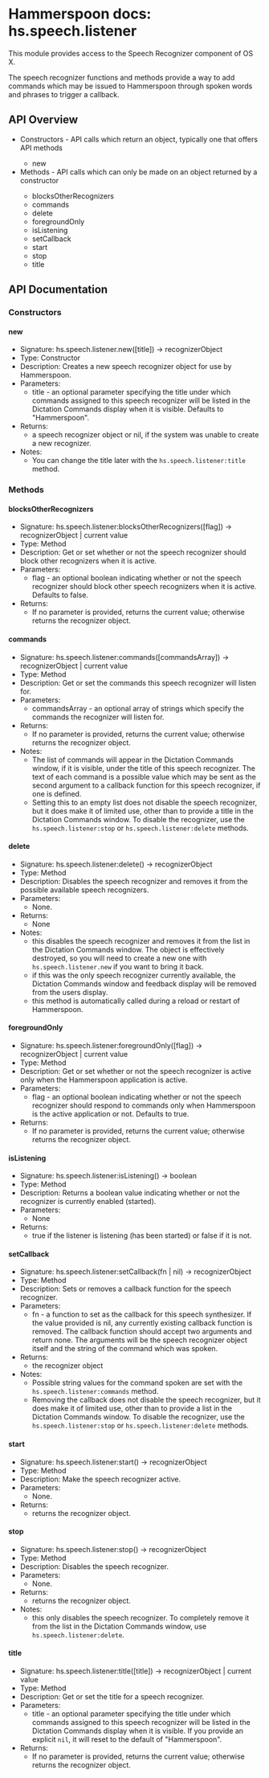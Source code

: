 # Hammerspoon docs: hs.speech.listener

This module provides access to the Speech Recognizer component of OS X.

The speech recognizer functions and methods provide a way to add commands which may be issued to Hammerspoon through spoken words and phrases to trigger a callback.

## API Overview
* Constructors - API calls which return an object, typically one that offers API methods</li>
  * new
* Methods - API calls which can only be made on an object returned by a constructor</li>
  * blocksOtherRecognizers
  * commands
  * delete
  * foregroundOnly
  * isListening
  * setCallback
  * start
  * stop
  * title

## API Documentation

### Constructors

#### new
  * Signature: hs.speech.listener.new([title]) -> recognizerObject
  * Type: Constructor
  * Description: Creates a new speech recognizer object for use by Hammerspoon.
  * Parameters:
     * title - an optional parameter specifying the title under which commands assigned to this speech recognizer will be listed in the Dictation Commands display when it is visible.  Defaults to "Hammerspoon".
  * Returns:
     * a speech recognizer object or nil, if the system was unable to create a new recognizer.
  * Notes:
     * You can change the title later with the `hs.speech.listener:title` method.

### Methods

#### blocksOtherRecognizers
  * Signature: hs.speech.listener:blocksOtherRecognizers([flag]) -> recognizerObject | current value
  * Type: Method
  * Description: Get or set whether or not the speech recognizer should block other recognizers when it is active.
  * Parameters:
     * flag - an optional boolean indicating whether or not the speech recognizer should block other speech recognizers when it is active. Defaults to false.
  * Returns:
     * If no parameter is provided, returns the current value; otherwise returns the recognizer object.

#### commands
  * Signature: hs.speech.listener:commands([commandsArray]) -> recognizerObject | current value
  * Type: Method
  * Description: Get or set the commands this speech recognizer will listen for.
  * Parameters:
     * commandsArray - an optional array of strings which specify the commands the recognizer will listen for.
  * Returns:
     * If no parameter is provided, returns the current value; otherwise returns the recognizer object.
  * Notes:
     * The list of commands will appear in the Dictation Commands window, if it is visible, under the title of this speech recognizer.  The text of each command is a possible value which may be sent as the second argument to a callback function for this speech recognizer, if one is defined.
     * Setting this to an empty list does not disable the speech recognizer, but it does make it of limited use, other than to provide a title in the Dictation Commands window.  To disable the recognizer, use the `hs.speech.listener:stop` or `hs.speech.listener:delete` methods.

#### delete
  * Signature: hs.speech.listener:delete() -> recognizerObject
  * Type: Method
  * Description: Disables the speech recognizer and removes it from the possible available speech recognizers.
  * Parameters:
     * None.
  * Returns:
     * None
  * Notes:
     * this disables the speech recognizer and removes it from the list in the Dictation Commands window.  The object is effectively destroyed, so you will need to create a new one with `hs.speech.listener.new` if you want to bring it back.
     * if this was the only speech recognizer currently available, the Dictation Commands window and feedback display will be removed from the users display.
     * this method is automatically called during a reload or restart of Hammerspoon.

#### foregroundOnly
  * Signature: hs.speech.listener:foregroundOnly([flag]) -> recognizerObject | current value
  * Type: Method
  * Description: Get or set whether or not the speech recognizer is active only when the Hammerspoon application is active.
  * Parameters:
     * flag - an optional boolean indicating whether or not the speech recognizer should respond to commands only when Hammerspoon is the active application or not. Defaults to true.
  * Returns:
     * If no parameter is provided, returns the current value; otherwise returns the recognizer object.

#### isListening
  * Signature: hs.speech.listener:isListening() -> boolean
  * Type: Method
  * Description: Returns a boolean value indicating whether or not the recognizer is currently enabled (started).
  * Parameters:
     * None
  * Returns:
     * true if the listener is listening (has been started) or false if it is not.

#### setCallback
  * Signature: hs.speech.listener:setCallback(fn | nil) -> recognizerObject
  * Type: Method
  * Description: Sets or removes a callback function for the speech recognizer.
  * Parameters:
     * fn - a function to set as the callback for this speech synthesizer.  If the value provided is nil, any currently existing callback function is removed.  The callback function should accept two arguments and return none.  The arguments will be the speech recognizer object itself and the string of the command which was spoken.
  * Returns:
     * the recognizer object
  * Notes:
     * Possible string values for the command spoken are set with the `hs.speech.listener:commands` method.
     * Removing the callback does not disable the speech recognizer, but it does make it of limited use, other than to provide a list in the Dictation Commands window.  To disable the recognizer, use the `hs.speech.listener:stop` or `hs.speech.listener:delete` methods.

#### start
  * Signature: hs.speech.listener:start() -> recognizerObject
  * Type: Method
  * Description: Make the speech recognizer active.
  * Parameters:
     * None.
  * Returns:
     * returns the recognizer object.

#### stop
  * Signature: hs.speech.listener:stop() -> recognizerObject
  * Type: Method
  * Description: Disables the speech recognizer.
  * Parameters:
     * None.
  * Returns:
     * returns the recognizer object.
  * Notes:
     * this only disables the speech recognizer.  To completely remove it from the list in the Dictation Commands window, use `hs.speech.listener:delete`.

#### title
  * Signature: hs.speech.listener:title([title]) -> recognizerObject | current value
  * Type: Method
  * Description: Get or set the title for a speech recognizer.
  * Parameters:
     * title - an optional parameter specifying the title under which commands assigned to this speech recognizer will be listed in the Dictation Commands display when it is visible.  If you provide an explicit `nil`, it will reset to the default of "Hammerspoon".
  * Returns:
     * If no parameter is provided, returns the current value; otherwise returns the recognizer object.
